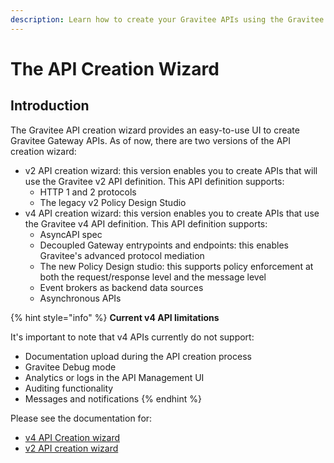 ```yaml
---
description: Learn how to create your Gravitee APIs using the Gravitee API creation wizard
---
```


# The API Creation Wizard

## Introduction

The Gravitee API creation wizard provides an easy-to-use UI to create Gravitee Gateway APIs. As of now, there are two versions of the API creation wizard:

* v2 API creation wizard: this version enables you to create APIs that will use the Gravitee v2 API definition. This API definition supports:
  * HTTP 1 and 2 protocols
  * The legacy v2 Policy Design Studio
* v4 API creation wizard: this version enables you to create APIs that use the Gravitee v4 API definition. This API definition supports:
  * AsyncAPI spec
  * Decoupled Gateway entrypoints and endpoints: this enables Gravitee's advanced protocol mediation
  * The new Policy Design studio: this supports policy enforcement at both the request/response level and the message level
  * Event brokers as backend data sources
  * Asynchronous APIs

{% hint style="info" %}
**Current v4 API limitations**

It's important to note that v4 APIs currently do not support:

* Documentation upload during the API creation process
* Gravitee Debug mode
* Analytics or logs in the API Management UI
* Auditing functionality
* Messages and notifications&#x20;
{% endhint %}

Please see the documentation for:

* [v4 API Creation wizard](broken-reference)
* [v2 API creation wizard](how-to/v2-api-creation-wizard.md)

